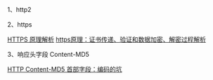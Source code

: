 1、http2

2、https

[HTTPS 原理解析](https://juejin.im/entry/59f1b593f265da430b7a7898)
[https原理：证书传递、验证和数据加密、解密过程解析](https://blog.csdn.net/clh604/article/details/22179907)

3、响应头字段 Content-MD5

[HTTP Content-MD5 首部字段：编码的坑](http://www.ituring.com.cn/article/74167)